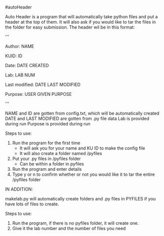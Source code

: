 #autoHeader

Auto Header is a program that will automatically take python files and put a header at the top of them.
It will also ask if you would like to tar the files in the folder for easy submission.
The header wil be in this format:

'''

Author: NAME

KUID: ID

Date: DATE CREATED

Lab: LAB NUM

Last modified: DATE LAST MODIFIED

Purpose: USER GIVEN PURPOSE

'''

NAME and ID are gotten from config.txt, which will be automatically created
DATE and LAST MODIFIED are gotten from .py file data
Lab is provided during run
Purpose is provided during run

Steps to use:
1) Run the program for the first time
    * It will ask you for your name and KU ID to make the config file
    * It will also create a folder named /pyfiles
2) Put your .py files in /pyfiles folder
    * Can be within a folder in pyfiles
3) Run the program and enter details
4) Type y or n to confirm whether or not you would like it to tar the entire /pyfiles folder

IN ADDITION:

makelab.py will automatically create folders and .py files in PYFILES if you have lots of files to create.

Steps to use:
1) Run the program, if there is no pyfiles folder, it will create one.
2) Give it the lab number and the number of files you need
